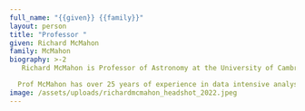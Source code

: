 ```yaml
---
full_name: "{{given}} {{family}}"
layout: person
title: "Professor "
given: Richard McMahon
family: McMahon
biography: >-2
   Richard McMahon is Professor of Astronomy at the University of Cambridge. 

  Prof McMahon has over 25 years of experience in data intensive analysis and computational research, national and international project science, project management and data management in ground and space-based data intensive multi-wavelength projects from radio to X-ray wavelength involving the European Space Agency(ESA; XMM-Newton), European Southern Observatory (ESO; VISTA, 4MOST) and STFC (CASU, DES, LSST, IRIS, SKA, UKSRC). He has been a member of the DIRAC Project Board  and PI of the DIRAC Data Intensive service at the University of Cambridge since 2017.
image: /assets/uploads/richardmcmahon_headshot_2022.jpeg
---
```

